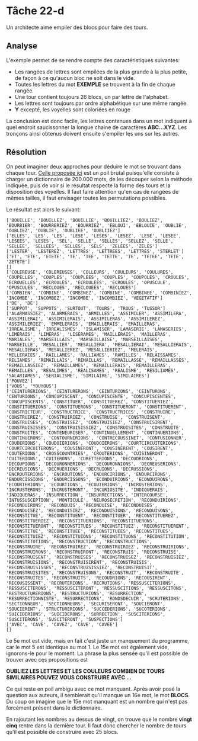 # Tâche 22-d

Un architecte aime empiler des blocs pour faire des tours.


## Analyse

L'exemple permet de se rendre compte des caractéristiques suivantes:

* Les rangées de lettres sont empilées de la plus grande à la plus petite, de façon à ce qu'aucun bloc ne soit dans le vide.
* Toutes les lettres du mot **EXEMPLE** se trouvent à la fin de chaque rangée.
* Une tour contient toujours 26 blocs, un par lettre de l'alphabet.
* Les lettres sont toujours par ordre alphabétique sur une même rangée.
* **Y** excepté, les voyelles sont coloriées en rouge

La conclusion est donc facile, les lettres contenues dans un mot indiquent à quel endroit saucissonner la longue chaine de caractères **ABC...XYZ**. Les tronçons ainsi obtenus doivent ensuite s'empiler les uns sur les autres.


## Résolution

On peut imaginer deux approches pour déduire le mot se trouvant dans chaque tour. [Celle proposée ici](./../code/P22d.py) est un poil brutal puisqu'elle consiste à charger un dictionnaire de 200.000 mots, de les découper selon la méthode indiquée, puis de voir si le résultat respecte la forme des tours et la disposition des voyelles. Il faut faire attention qu'en cas de rangées de mêmes tailles, il faut envisager toutes les permutations possibles.

Le résultat est alors le suivant:

```
['BOUILLE', 'BOUILLEZ', 'BOUILLIE', 'BOUILLIEZ', 'BOULIEZ', 'BOURBIER', 'BOURRERIEZ', 'BOURRIEZ', 'EBLOUI', 'EBLOUIE', 'OUBLIE', 'OUBLIEZ', 'OUBLIE', 'OUBLIEE', 'OUBLIIEZ']      
['ELLES', 'LES', 'LES', 'LESE', 'LESES', 'LESEZ', 'LESE', 'LESEE', 'LESEES', 'LESES', 'SEL', 'SELLE', 'SELLES', 'SELLEZ', 'SELLE', 'SELLEE', 'SELLEES', 'SELLES', 'SELS', 'ZELEES', 'ZELES']
['LESTER', 'LESTEREZ', 'LETTRES', 'LETTREES', 'LETTRES', 'STERLET']
['ET', 'ETE', 'ETETE', 'TE', 'TEE', 'TETTE', 'TE', 'TETEE', 'TETE', 'ZETETE']
[]
['COLEREUSE', 'COLEREUSES', 'COLLEURS', 'COULEURS', 'COULURES', 'COUPELLES', 'COUPLES', 'COUPLEES', 'COUPLES', 'COUPOLES', 'CROULES', 'ECROUELLES', 'ECROULES', 'ECROULEES', 'ECROULES', 'OPUSCULE', 'OPUSCULES', 'RECLOUES', 'RECLOUEES', 'RECLOUES']
['COMBIEN', 'COMBINE', 'COMBINEZ', 'COMBINE', 'COMBINEE', 'COMBINIEZ', 'INCOMBE', 'INCOMBEZ', 'INCOMBE', 'INCOMBIEZ', 'VEGETATIF']
['DE', 'DE']
['SUPPOT', 'SUPPOTS', 'SURTOUT', 'TOURS', 'TROUS', 'TUSSOR']
['ALARMASSIEZ', 'ALARMERAIS', 'ARMILLES', 'ASSIMILER', 'ASSIMILERA', 'ASSIMILERAI', 'ASSIMILERAIS', 'ASSIMILERAS', 'ASSIMILEREZ', 'ASSIMILERIEZ', 'EMMELERAIS', 'EMAILLERAIS', 'EMAILLERAS', 'IRREALISME', 'IRREALISMES', 'ISLAMISER', 'LAMASERIE', 'LAMASERIES', 'LIMERAIS', 'LIMERAS', 'LISERAMES', 'MAILLERAIS', 'MAILLERAS', 'MARIALES', 'MARSEILLAIS', 'MARSEILLAISE', 'MARSEILLAISES', 'MARSEILLE', 'MESALLIER', 'MESALLIERA', 'MESALLIERAI', 'MESALLIERAIS', 'MESALLIERAS', 'MESALLIEREZ', 'MESALLIERIEZ', 'MELERAIS', 'MILLERAIES', 'RAILLAMES', 'RALLIAMES', 'RAMILLES', 'RELAISSAMES', 'RELIAMES', 'REMAILLAIS', 'REMAILLAS', 'REMAILLASSE', 'REMAILLASSES', 'REMAILLASSIEZ', 'REMAILLAMES', 'REMAILLERAIS', 'REMAILLERAS', 'REMAILLES', 'RESALIMES', 'REALISAMES', 'REALISME', 'RESILIAMES', 'SALARIAMES', 'SERIALISME', 'SIMILAIRE', 'SIMILAIRES']
['POUVEZ']
['VOUS', 'YOUYOUS']
['CEINTURERIONS', 'CEINTURERONS', 'CEINTURIONS', 'CEINTURONS', 'CENTURIONS', 'CONCUPISCENT', 'CONCUPISCENTE', 'CONCUPISCENTES', 'CONCUPISCENTS', 'CONSTITUER', 'CONSTITUEREZ', 'CONSTITUERIEZ', 'CONSTITUERIONS', 'CONSTITUERONS', 'CONSTITUERONT', 'CONSTITUERENT', 'CONSTRICTEUR', 'CONSTRUCTRICE', 'CONSTRUCTRICES', 'CONSTRUIRE', 'CONSTRUIREZ', 'CONSTRUIRIEZ', 'CONSTRUISE', 'CONSTRUISENT', 'CONSTRUISES', 'CONSTRUISEZ', 'CONSTRUISIEZ', 'CONSTRUISIRENT', 'CONSTRUISISSES', 'CONSTRUISISSIEZ', 'CONSTRUISITES', 'CONSTRUITE', 'CONSTRUITES', 'CONTENEURISER', 'CONTINUELLEMENT', 'CONTINUERIONS', 'CONTINUERONS', 'CONTOURNERIONS', 'CONTRECOUSSINET', 'CONTUSIONNER', 'COUDERIONS', 'COUDOIERIONS', 'COUDOIERONS', 'COURTCIRCUITERIONS', 'COURTCIRCUITERONS', 'COUSINERONT', 'COUSINERENT', 'COUSIRENT', 'COUTERIONS', 'CROSSCOUNTRIES', 'CROUTERIONS', 'CUISINERONT', 'CUITERIONS', 'CUITERONS', 'CURETTERIONS', 'DECOUDRIONS', 'DECOUPIONS', 'DECOURONNERIONS', 'DECOURONNIONS', 'DECREUSERIONS', 'DECREUSIONS', 'DECRUERIONS', 'DECRUIONS', 'DECRUSSIONS', 'ENCROUTERIONS', 'ENCROUTIONS', 'ENDURCIRIONS', 'ENDURCIRONS', 'ENDURCISSIONS', 'ENDURCISSONS', 'ECONDUIRIONS', 'ECONDUIRONS', 'ECOURTERIONS', 'ECOURTIONS', 'ECOUTERIONS', 'INCRUSTERIONS', 'INCRUSTERONS', 'INCRUSTERONT', 'INCURIOSITE', 'INDIQUERAIS', 'INDIQUERAS', 'INSURRECTION', 'INSURRECTIONS', 'INTERCOURSE', 'INTUSSUSCEPTION', 'MONTICULE', 'NEUROSECRETION', 'RECONDUIRIONS', 'RECONDUIRONS', 'RECONDUIS', 'RECONDUISE', 'RECONDUISES', 'RECONDUISEZ', 'RECONDUISIEZ', 'RECONDUISIONS', 'RECONDUISONS', 'RECONSTITUE', 'RECONSTITUENT', 'RECONSTITUER', 'RECONSTITUEREZ', 'RECONSTITUERIEZ', 'RECONSTITUERIONS', 'RECONSTITUERONS', 'RECONSTITUERONT', 'RECONSTITUES', 'RECONSTITUEZ', 'RECONSTITUERENT', 'RECONSTITUE', 'RECONSTITUEE', 'RECONSTITUEES', 'RECONSTITUES', 'RECONSTITUIEZ', 'RECONSTITUIONS', 'RECONSTITUONS', 'RECONSTITUTION', 'RECONSTITUTIONS', 'RECONSTRUCTION', 'RECONSTRUCTIONS', 'RECONSTRUIRE', 'RECONSTRUIREZ', 'RECONSTRUIRIEZ', 'RECONSTRUIRIONS', 'RECONSTRUIRONS', 'RECONSTRUIRONT', 'RECONSTRUIS', 'RECONSTRUISE', 'RECONSTRUISENT', 'RECONSTRUISES', 'RECONSTRUISEZ', 'RECONSTRUISIEZ', 'RECONSTRUISIONS', 'RECONSTRUISIRENT', 'RECONSTRUISIS', 'RECONSTRUISISSES', 'RECONSTRUISISSIEZ', 'RECONSTRUISIT', 'RECONSTRUISITES', 'RECONSTRUISONS', 'RECONSTRUIT', 'RECONSTRUITE', 'RECONSTRUITES', 'RECONSTRUITS', 'RECOUDRIONS', 'RECOUSIRENT', 'RECOUSISSENT', 'RECRUTERIONS', 'RECRUTIONS', 'RESSUSCITERIONS', 'RESSUSCITERONS', 'RESSUSCITERONT', 'RESSUSCITIONS', 'RESSUSCITONS', 'RESTRUCTURERIONS', 'RESTRUCTURIONS', 'RESURRECTION', 'RESURRECTIONNISTE', 'RESURRECTIONS', 'RONDSDECUIR', 'SCRUTERIONS', 'SECTIONNEUR', 'SECTIONNEURS', 'SECURISERONT', 'SOUCIERONT', 'SOUCIERENT', 'STRUCTURERIONS', 'SUCCEDERIONS', 'SUCOTERIONS', 'SUICIDERIONS', 'SUICIDERONS', 'SURRECTION', 'SUSCITERIONS', 'SUSCITERONS', 'SUSCITERONT', 'SUSPECTIONS']
['AVEC', 'CAVE', 'CAVEZ', 'CAVE', 'CAVEE']
[]
```

Le 5e mot est vide, mais en fait c'est juste un manquement du programme, car le mot 5 est identique au mot 1. Le 15e mot est également vide, ignorons-le pour le moment. La phrase la plus sensée qu'il est possible de trouver avec ces propositions est

**OUBLIEZ LES LETTRES ET LES COULEURS COMBIEN DE TOURS SIMILAIRES POUVEZ VOUS CONSTRUIRE AVEC ...**

Ce qui reste en poil ambigu avec ce mot manquant. Après avoir posé la question aux auteurs, il semblerait qu'il manque un 16e mot, le mot **BLOCS**. Du coup on imagine que le 15e mot manquant est un nombre qui n'est pas forcément présent dans le dictionnaire.

En rajoutant les nombres au dessus de vingt, on trouve que le nombre **vingt cinq** rentre dans la dernière tour. Il faut donc chercher le nombre de tours qu'il est possible de construire avec 25 blocs.



